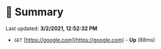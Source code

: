 # 📖 Summary
Last updated: **3/2/2021, 12:52:32 PM**

- `GET` [https://google.com](https://google.com) - **Up** (88ms)

